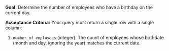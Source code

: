 **Goal:** Determine the number of employees who have a birthday on the current day. 

**Acceptance Criteria:** Your query must return a single row with a single column:
1.  `number_of_employees` (integer): The count of employees whose birthdate (month and day, ignoring the year) matches the current date.
